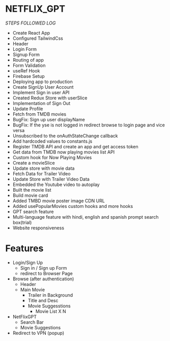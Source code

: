 # NETFLIX_GPT

_STEPS FOLLOWED LOG_

- Create React App
- Configured TailwindCss
- Header
- Login Form
- Signup Form
- Routing of app
- Form Validation
- useRef Hook
- Firebase Setup
- Deploying app to production
- Create SignUp User Account
- Implement Sign in user API
- Created Redux Store with userSlice
- Implementation of Sign Out
- Update Profile
- Fetch from TMDB movies
- BugFix: Sign up user displayName
- BugFix: If the yse is not logged in redirect browse to login page and vice versa
- Unsubscribed to the onAuthStateChange callback
- Add hardcoded values to constants.js
- Register TMDB API and create an app and get access token
- Get data from TMDB now playing movies list API
- Custom hook for Now Playing Movies
- Create a movieSlice
- Update store with movie data
- Fetch Data for Trailer Video
- Update Store with Trailer Video Data
- Embedded the Youtube video to autoplay
- Built the movie list
- Build movie card
- Added TMBD movie poster image CDN URL
- Added usePopularMovies custom hooks and more hooks
- GPT search feature
- Multi-language feature with hindi, english and spanish prompt search box(trial)
- Website responsiveness

# Features

- Login/Sign Up
  - Sign in / Sign up Form
  - redirect to Browser Page
- Browse (after authentication)
  - Header
  - Main Movie
    - Trailer in Background
    - Title and Desc
    - Movie Suggesstions
      - Movie List X N
- NetFlixGPT
  - Search Bar
  - Movie Suggestions
- Redirect to VPN (popup)
